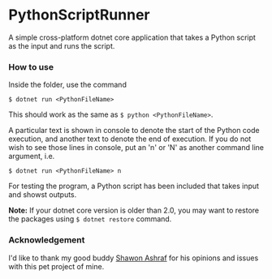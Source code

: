# PythonScriptRunner

A simple cross-platform dotnet core application that takes a Python script as the input and runs the script.

### How to use
Inside the folder, use the command
```
$ dotnet run <PythonFileName>
```
This should work as the same as `$ python <PythonFileName>`.<br/>

A particular text is shown in console to denote the start of the Python code execution, and another text to denote the end of execution. If you do not wish to see those lines in console, put an 'n' or 'N' as another command line argument, i.e.
```
$ dotnet run <PythonFileName> n
```

For testing the program, a Python script has been included that takes input and showst outputs.<br/>

**Note:** If your dotnet core version is older than 2.0, you may want to restore the packages using `$ dotnet restore` command.   

### Acknowledgement
I'd like to thank my good buddy [Shawon Ashraf](https://github.com/ShawonAshraf) for his opinions and issues with this pet project of mine.